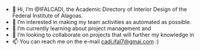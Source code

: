 - 👋 Hi, I’m @IFALCADI, the Academic Directory of Interior Design of the Federal Institute of Alagoas.
- 👀 I’m interested in making my team activities as automated as possible.
- 🌱 I’m currently learning about project management and 
- 💞️ I’m looking to collaborate on projects that will further my knowledge in 
- 📫 You can reach me on the e-mail cadi.ifal7@gmai.com :)
